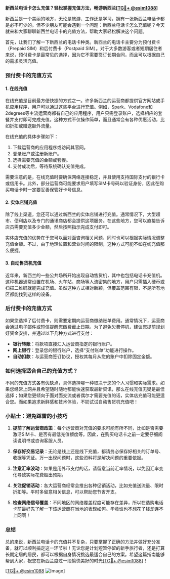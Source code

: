 **新西兰电话卡怎么充值？轻松掌握充值方法，畅游新西兰[[TG💪+ @esim1088](https://t.me/s/esim1088)]**

新西兰是一个美丽的地方，无论是旅游、工作还是学习，拥有一张新西兰电话卡都是必不可少的。但不少朋友可能会遇到一个问题：新西兰电话卡怎么充值呢？今天就来和大家聊聊新西兰电话卡的充值方法，帮助大家轻松解决这个问题。

首先，让我们了解一下新西兰的电话卡种类。新西兰的电话卡主要分为预付费卡（Prepaid SIM）和后付费卡（Postpaid SIM）。对于大多数游客或者短期居住者来说，预付费卡是最常见的选择，因为它不需要签订长期合同，而且可以根据自己的需求灵活充值。

### **预付费卡的充值方式**

#### **1. 在线充值**
在线充值是目前最方便快捷的方式之一。许多新西兰的运营商都提供官方网站或手机应用程序，用户可以通过这些平台进行充值。例如，Spark、Vodafone和2degrees等主流运营商都有自己的应用程序，用户只需登录账户，选择相应的套餐并支付即可完成充值。这种方式不仅操作简单，而且通常会有各种优惠活动，比如折扣或赠送额外流量。

在线充值的具体步骤如下：
1. 下载运营商的应用程序或访问其官网。
2. 登录账户或注册新账户。
3. 选择需要充值的金额或套餐。
4. 支付成功后，等待系统确认充值完成。

需要注意的是，在线充值时要确保网络连接稳定，并且使用支持国际支付的银行卡或信用卡。此外，部分运营商可能要求用户填写SIM卡号码以验证身份，因此在购买电话卡时一定要妥善保管好卡号信息。

#### **2. 实体店铺充值**
除了线上渠道，您还可以通过新西兰的实体店铺进行充值。通常情况下，大型超市、便利店以及专门的通讯商店都会提供这项服务。在这些地方，您可以直接告诉店员需要充值多少金额，然后按照指示完成支付即可。

实体店充值的优势在于您可以面对面咨询相关问题，同时也可以根据实际情况调整充值金额。不过，由于地理位置和营业时间的限制，这种方式可能不如在线充值那么便捷。

#### **3. 自动售货机充值**
近年来，新西兰的一些公共场所开始出现自动售货机，其中也包括电话卡充值机。这种机器通常设置在机场、火车站、商场等人流密集的地方，用户只需插入硬币或扫描二维码就能完成充值。虽然这种方式相对新颖，但覆盖范围有限，不是所有地区都能找到这样的设备。

### **后付费卡的充值方式**

如果您选择了后付费卡，则需要定期向运营商缴纳账单费用。通常情况下，运营商会通过电子邮件或短信提醒您缴费截止日期。为了避免欠费停机，建议您提前规划好资金安排，并通过以下几种方式进行支付：

- **银行转账**：将款项直接汇入运营商指定的银行账户。
- **网上银行**：登录您的银行账户，选择“支付账单”功能进行操作。
- **自动扣款**：与运营商签订协议，授权其每月从您的账户中扣除固定金额。

### **如何选择适合自己的充值方式？**

不同的充值方式各有优缺点，具体选择哪一种取决于您的个人习惯和实际需求。如果您经常上网并且希望随时随地都能快速获取最新资讯，那么在线充值无疑是最佳选择；如果您更倾向于面对面交流或者偶尔才需要充值的话，实体店充值可能更适合您。而如果追求新鲜感和技术体验，不妨试试自动售货机充值吧！

### **小贴士：避免踩雷的小技巧**

1. **提前了解运营商政策**：每个运营商对充值的要求可能有所不同，比如是否需要激活SIM卡、是否有最低充值额度等。因此，在购买电话卡之前一定要仔细阅读说明书或咨询客服人员。
   
2. **保存好交易记录**：无论是线上还是线下充值，都请务必保存好相关的订单号、收据等凭证。万一出现问题时，这些资料将是解决问题的重要依据。

3. **注意汇率波动**：如果是用外币支付的话，请留意当前汇率情况，以免因汇率变化导致实际花费超出预期。

4. **关注促销活动**：各大运营商经常会推出各种促销活动，比如充值送流量、限时折扣等。平时多留意相关信息，可以帮助您节省开支。

5. **检查网络信号覆盖**：不同地区的网络覆盖程度可能存在差异，所以在选购电话卡前最好先了解一下该运营商在当地的表现如何。毕竟谁也不想花了钱却连不上网啊！

### **总结**

总的来说，新西兰电话卡的充值并不复杂，只要掌握了正确的方法并做好充分准备，就可以顺利搞定这一环节啦！无论您是计划短暂停留的新手旅行者，还是打算长期定居的居民，都可以根据自身情况挑选最适合自己的方案。希望这篇指南能够帮到大家，祝您在新西兰度过一段愉快美好的时光[[TG💪+ @esim1088](https://t.me/s/esim1088)]！

[[TG💪+ @esim1088](https://t.me/s/esim1088) ![Image](https://i.postimg.cc/4NQfJmqS/Snipaste-2025-05-13-00-14-12.png)]